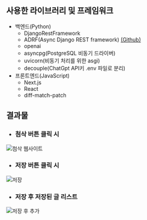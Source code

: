 ## 사용한 라이브러리 및 프레임워크
- 백엔드(Python)
  - DjangoRestFramework
  - ADRF(Async Django REST framework) [(Github)](https://github.com/em1208/adrf)
  - openai
  - asyncpg(PostgreSQL 비동기 드라이버)
  - uvicorn(비동기 처리를 위한 asgi)
  - decouple(ChatGpt API키 .env 파일로 분리)
- 프론트엔드(JavaScript)
  - Next.js
  - React
  - diff-match-patch
  

## 결과물
- ### 첨삭 버튼 클릭 시
![첨삭 웹사이트](https://github.com/user-attachments/assets/1bcfce8f-e637-4b98-a53a-b0f3b57eb0d6)

- ### 저장 버튼 클릭 시
![저장](https://github.com/user-attachments/assets/d5575c9c-6945-4faf-899e-b96dd29745d1)

- ### 저장 후 저장된 글 리스트
![저장 후 추가](https://github.com/user-attachments/assets/925bc7ac-2487-43c5-9adc-ed7cca356c07)



